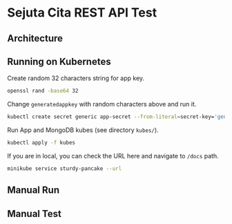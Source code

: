 # Sejuta Cita REST API Test

## Architecture

## Running on Kubernetes
Create random 32 characters string for app key.
```sh
openssl rand -base64 32
```

Change `generatedappkey` with random characters above and run it.
```sh
kubectl create secret generic app-secret --from-literal=secret-key='generatedappkey'
```

Run App and MongoDB kubes (see directory `kubes/`).
```sh
kubectl apply -f kubes
```

If you are in local, you can check the URL here and navigate to `/docs` path.
```sh
minikube service sturdy-pancake --url
```

## Manual Run

## Manual Test
